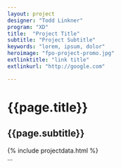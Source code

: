 ```yaml
---
layout: project
designer: "Todd Linkner"
program: "XD"
title:  "Project Title"
subtitle: "Project Subtitle"
keywords: "lorem, ipsum, dolor"
heroimage: "fpo-project-promo.jpg"
extlinktitle: "link title"
extlinkurl: "http://google.com"

---
```


<!--begin flow-->
<div class="flow">
<!--begin flow containers-->
<div class="flow-full project-title">
	<h1 class="title">{{page.title}}</h1>
	<h2 class="subtitle">{{page.subtitle}}</h2>
</div>
<div class="flow-half project-meta">
	<!--project meta data-->
	{% include projectdata.html %}
</div>
<div class="flow-half project-description">
	<!--main description-->
	...
</div>
	<!--continue with project flow containers ...-->

<!--end flow containers-->
</div>
<!--end flow-->
